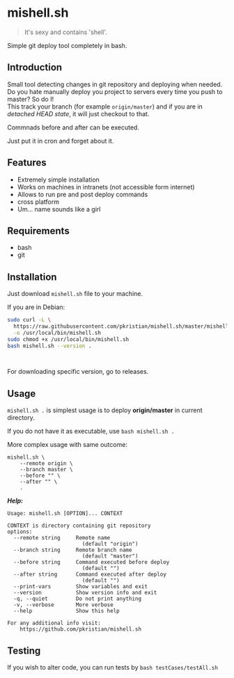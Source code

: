 # mishell.sh
> It's sexy and contains 'shell'.

Simple git deploy tool completely in bash.

## Introduction
Small tool detecting changes in git repository and deploying when needed.
Do you hate manually deploy you project to servers every time you push to master? So do I!  
This track your branch (for example `origin/master`) and if you are in *detached HEAD state*, it will just checkout to that.
  
Commnads before and after can be executed.  

Just put it in cron and forget about it.

## Features
 - Extremely simple installation
 - Works on machines in intranets (not accessible form internet)
 - Allows to run pre and post deploy commands
 - cross platform
 - Um... name sounds like a girl
 
## Requirements
 - bash
 - git
 
## Installation
Just download `mishell.sh` file to your machine.

If you are in Debian:
```bash
sudo curl -L \
  https://raw.githubusercontent.com/pkristian/mishell.sh/master/mishell.sh \
  -o /usr/local/bin/mishell.sh
sudo chmod +x /usr/local/bin/mishell.sh
bash mishell.sh --version .

    

```


For downloading specific version, go to releases.

## Usage
`mishell.sh .` is simplest usage is to deploy **origin/master** in current directory.

If you do not have it as executable, use `bash mishell.sh .`

More complex usage with same outcome:
```
mishell.sh \
	--remote origin \
	--branch master \
	--before "" \
	--after "" \
	.
```

***Help:***  
```
Usage: mishell.sh [OPTION]... CONTEXT

CONTEXT is directory containing git repository
options:
  --remote string     Remote name
                        (default "origin")
  --branch string     Remote branch name
                        (default "master")
  --before string     Command executed before deploy
                        (default "")
  --after string      Command executed after deploy
                        (default "")
  --print-vars        Show variables and exit
  --version           Show version info and exit
  -q, --quiet         Do not print anything
  -v, --verbose       More verbose
  --help              Show this help

For any additional info visit:
    https://github.com/pkristian/mishell.sh
```

## Testing
If you wish to alter code, you can run tests by `bash testCases/testAll.sh`
